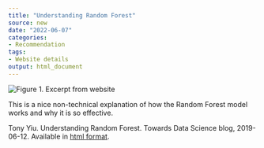 ```yaml
---
title: "Understanding Random Forest"
source: new
date: "2022-06-07"
categories:
- Recommendation
tags:
- Website details
output: html_document
---
```


![Figure 1. Excerpt from website](http://www.pmean.com/new-images/22/understanding-random-forest-01.png)

<div class="notes">

This is a nice non-technical explanation of how the Random Forest model works and why it is so effective.

Tony Yiu. Understanding Random Forest. Towards Data Science blog, 2019-06-12. Available in [html format][yiu1].

[yiu1]: https://towardsdatascience.com/understanding-random-forest-58381e0602d2

</div>
